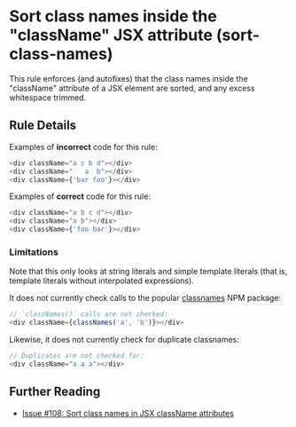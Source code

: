# Sort class names inside the "className" JSX attribute (sort-class-names)

This rule enforces (and autofixes) that the class names inside the "className" attribute of a JSX element are sorted, and any excess whitespace trimmed.

## Rule Details

Examples of **incorrect** code for this rule:

```js
<div className="a c b d"></div>
<div className="   a  b"></div>
<div className={'bar foo'}></div>
```

Examples of **correct** code for this rule:

```js
<div className="a b c d"></div>
<div className="a b"></div>
<div className={'foo bar'}></div>
```

### Limitations

Note that this only looks at string literals and simple template literals (that is, template literals without interpolated expressions).

It does not currently check calls to the popular [classnames](https://www.npmjs.com/package/classnames) NPM package:

```js
// `classNames()` calls are not checked:
<div className={classNames('a', 'b')}></div>
```

Likewise, it does not currently check for duplicate classnames:

```js
// Duplicates are not checked for:
<div className="a a a"></div>
```

## Further Reading

-   [Issue \#108: Sort class names in JSX className attributes](https://github.com/liferay/eslint-config-liferay/issues/108)
